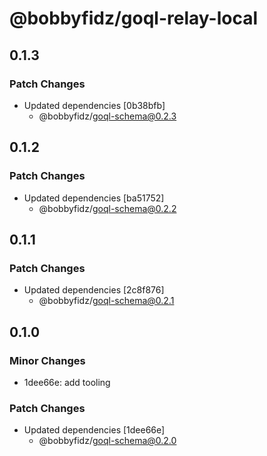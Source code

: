 # @bobbyfidz/goql-relay-local

## 0.1.3

### Patch Changes

- Updated dependencies [0b38bfb]
    - @bobbyfidz/goql-schema@0.2.3

## 0.1.2

### Patch Changes

- Updated dependencies [ba51752]
    - @bobbyfidz/goql-schema@0.2.2

## 0.1.1

### Patch Changes

- Updated dependencies [2c8f876]
    - @bobbyfidz/goql-schema@0.2.1

## 0.1.0

### Minor Changes

- 1dee66e: add tooling

### Patch Changes

- Updated dependencies [1dee66e]
    - @bobbyfidz/goql-schema@0.2.0
